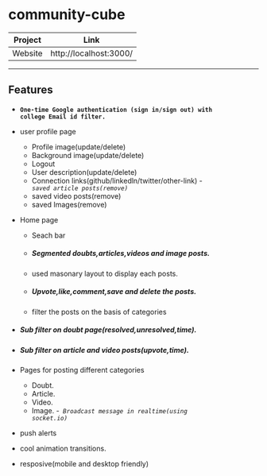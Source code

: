 # community-cube
| Project | Link |
| ------ | ------ |
| Website | http://localhost:3000/|

---
## Features
- <code><b>One-time Google authentication (sign in/sign out)  with college Email id filter.</b></code>
- user profile page
    - Profile image(update/delete)
    - Background image(update/delete)
    - Logout
    - User description(update/delete)
    - Connection links(github/linkedln/twitter/other-link)
    -<code><i> saved article posts(remove)</i></code>
    - saved video posts(remove)
    - saved Images(remove)

- Home page
    - Seach bar
    - <h5>Segmented doubts,articles,videos and image posts.</h5>
    - used masonary layout to display each posts.
    - <h5><b>Upvote,like,comment,save and delete the posts.</b></h5>
    - filter the posts on the basis of categories

- <h5>Sub filter on doubt page(resolved,unresolved,time).</h5>
- <h5>Sub filter on article and video posts(upvote,time).</h5>

- Pages for posting different categories
    - Doubt.
    - Article.
    - Video.
    - Image.
    -<code> <i>Broadcast message in realtime(using socket.io)</i></code>
   
- push alerts
- cool animation transitions.
- resposive(mobile and desktop friendly)
    

    
    
